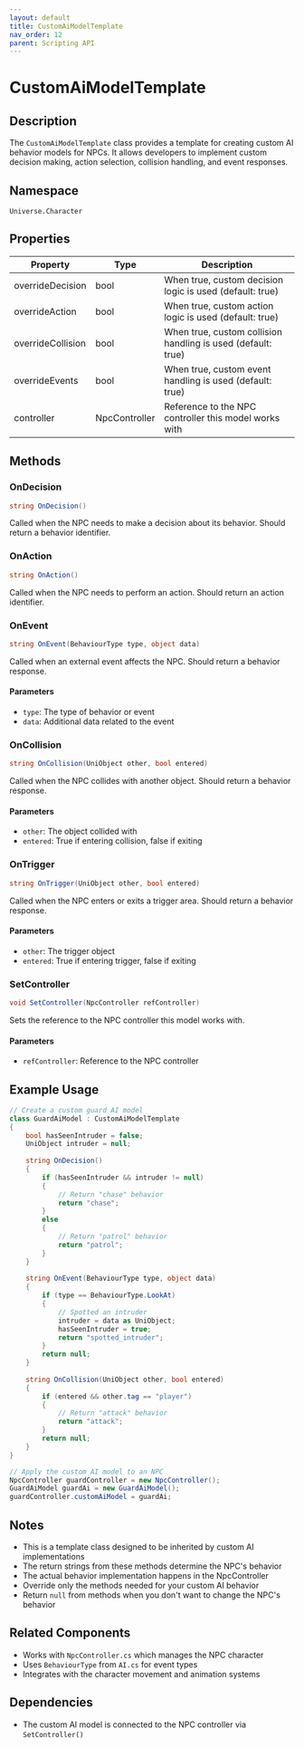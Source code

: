 ```yaml
---
layout: default
title: CustomAiModelTemplate
nav_order: 12
parent: Scripting API
---
```

# CustomAiModelTemplate

## Description
The `CustomAiModelTemplate` class provides a template for creating custom AI behavior models for NPCs. It allows developers to implement custom decision making, action selection, collision handling, and event responses.

## Namespace
`Universe.Character`

## Properties
| Property          | Type          | Description                                                  |
|-------------------|---------------|--------------------------------------------------------------|
| overrideDecision  | bool          | When true, custom decision logic is used (default: true)     |
| overrideAction    | bool          | When true, custom action logic is used (default: true)       |
| overrideCollision | bool          | When true, custom collision handling is used (default: true) |
| overrideEvents    | bool          | When true, custom event handling is used (default: true)     |
| controller        | NpcController | Reference to the NPC controller this model works with        |

## Methods

### OnDecision
```csharp
string OnDecision()
```
Called when the NPC needs to make a decision about its behavior. Should return a behavior identifier.

### OnAction
```csharp
string OnAction()
```
Called when the NPC needs to perform an action. Should return an action identifier.

### OnEvent
```csharp
string OnEvent(BehaviourType type, object data)
```
Called when an external event affects the NPC. Should return a behavior response.

#### Parameters
- `type`: The type of behavior or event
- `data`: Additional data related to the event

### OnCollision
```csharp
string OnCollision(UniObject other, bool entered)
```
Called when the NPC collides with another object. Should return a behavior response.

#### Parameters
- `other`: The object collided with
- `entered`: True if entering collision, false if exiting

### OnTrigger
```csharp
string OnTrigger(UniObject other, bool entered)
```
Called when the NPC enters or exits a trigger area. Should return a behavior response.

#### Parameters
- `other`: The trigger object
- `entered`: True if entering trigger, false if exiting

### SetController
```csharp
void SetController(NpcController refController)
```
Sets the reference to the NPC controller this model works with.

#### Parameters
- `refController`: Reference to the NPC controller

## Example Usage
```csharp
// Create a custom guard AI model
class GuardAiModel : CustomAiModelTemplate
{
    bool hasSeenIntruder = false;
    UniObject intruder = null;
    
    string OnDecision()
    {
        if (hasSeenIntruder && intruder != null)
        {
            // Return "chase" behavior
            return "chase";
        }
        else
        {
            // Return "patrol" behavior
            return "patrol";
        }
    }
    
    string OnEvent(BehaviourType type, object data)
    {
        if (type == BehaviourType.LookAt)
        {
            // Spotted an intruder
            intruder = data as UniObject;
            hasSeenIntruder = true;
            return "spotted_intruder";
        }
        return null;
    }
    
    string OnCollision(UniObject other, bool entered)
    {
        if (entered && other.tag == "player")
        {
            // Return "attack" behavior
            return "attack";
        }
        return null;
    }
}

// Apply the custom AI model to an NPC
NpcController guardController = new NpcController();
GuardAiModel guardAi = new GuardAiModel();
guardController.customAiModel = guardAi;
```

## Notes
- This is a template class designed to be inherited by custom AI implementations
- The return strings from these methods determine the NPC's behavior
- The actual behavior implementation happens in the NpcController
- Override only the methods needed for your custom AI behavior
- Return `null` from methods when you don't want to change the NPC's behavior

## Related Components
- Works with `NpcController.cs` which manages the NPC character
- Uses `BehaviourType` from `AI.cs` for event types
- Integrates with the character movement and animation systems

## Dependencies
- The custom AI model is connected to the NPC controller via `SetController()`

